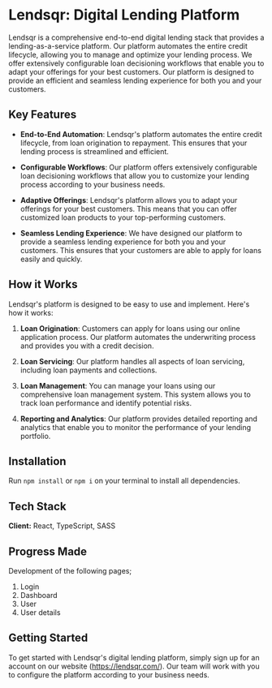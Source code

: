 

# Lendsqr: Digital Lending Platform

Lendsqr is a comprehensive end-to-end digital lending stack that provides a lending-as-a-service platform. Our platform automates the entire credit lifecycle, allowing you to manage and optimize your lending process. We offer extensively configurable loan decisioning workflows that enable you to adapt your offerings for your best customers. Our platform is designed to provide an efficient and seamless lending experience for both you and your customers.

## Key Features

- **End-to-End Automation**: Lendsqr's platform automates the entire credit lifecycle, from loan origination to repayment. This ensures that your lending process is streamlined and efficient.

- **Configurable Workflows**: Our platform offers extensively configurable loan decisioning workflows that allow you to customize your lending process according to your business needs.

- **Adaptive Offerings**: Lendsqr's platform allows you to adapt your offerings for your best customers. This means that you can offer customized loan products to your top-performing customers.

- **Seamless Lending Experience**: We have designed our platform to provide a seamless lending experience for both you and your customers. This ensures that your customers are able to apply for loans easily and quickly.

## How it Works

Lendsqr's platform is designed to be easy to use and implement. Here's how it works:

1. **Loan Origination**: Customers can apply for loans using our online application process. Our platform automates the underwriting process and provides you with a credit decision.

2. **Loan Servicing**: Our platform handles all aspects of loan servicing, including loan payments and collections.

3. **Loan Management**: You can manage your loans using our comprehensive loan management system. This system allows you to track loan performance and identify potential risks.

4. **Reporting and Analytics**: Our platform provides detailed reporting and analytics that enable you to monitor the performance of your lending portfolio.

## Installation

Run `npm install` or `npm i` on your terminal to install all dependencies.

## Tech Stack

**Client:** React, TypeScript, SASS

## Progress Made

Development of the following pages;
<ol>
  <li>Login</li> 
  <li>Dashboard</li> 
  <li>User</li> 
  <li>User details</li>
 </ol>

## Getting Started

To get started with Lendsqr's digital lending platform, simply sign up for an account on our website (https://lendsqr.com/). Our team will work with you to configure the platform according to your business needs.

